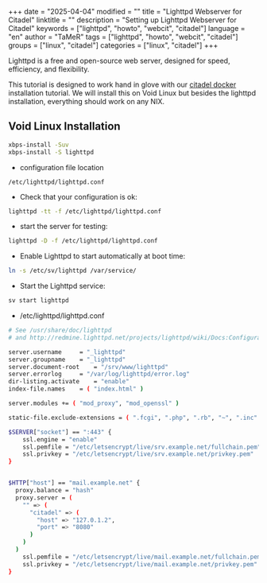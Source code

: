 +++
date = "2025-04-04"
modified = ""
title = "Lighttpd Webserver for Citadel"
linktitle = ""
description = "Setting up Lighttpd Webserver for Citadel"
keywords = ["lighttpd", "howto", "webcit", "citadel"]
language = "en"
author = "TaMeR"
tags = ["lighttpd", "howto", "webcit", "citadel"]
groups = ["linux", "citadel"]
categories = ["linux", "citadel"]
+++

Lighttpd is a free and open-source web server, designed for speed, efficiency, and flexibility.

This tutorial is designed to work hand in glove with our [citadel docker](/linux/citadel/) installation tutorial. 
We will install this on Void Linux but besides the lighttpd installation, everything should work on any NIX.

Void Linux Installation
-----------------------
```sh
xbps-install -Suv
xbps-install -S lighttpd
```

- configuration file location

```
/etc/lighttpd/lighttpd.conf
```

- Check that your configuration is ok:

```sh
lighttpd -tt -f /etc/lighttpd/lighttpd.conf
```

- start the server for testing:

```sh
lighttpd -D -f /etc/lighttpd/lighttpd.conf
```

- Enable Lighttpd to start automatically at boot time:

```sh
ln -s /etc/sv/lighttpd /var/service/
```
- Start the Lighttpd service:

```sh
sv start lighttpd
```

- /etc/lighttpd/lighttpd.conf

```sh
# See /usr/share/doc/lighttpd
# and http://redmine.lighttpd.net/projects/lighttpd/wiki/Docs:ConfigurationOptions

server.username		= "_lighttpd"
server.groupname	= "_lighttpd"
server.document-root	= "/srv/www/lighttpd"
server.errorlog		= "/var/log/lighttpd/error.log"
dir-listing.activate	= "enable"
index-file.names	= ( "index.html" )

server.modules += ( "mod_proxy", "mod_openssl" )

static-file.exclude-extensions = ( ".fcgi", ".php", ".rb", "~", ".inc" )

$SERVER["socket"] == ":443" {
    ssl.engine = "enable"
    ssl.pemfile = "/etc/letsencrypt/live/srv.example.net/fullchain.pem"
    ssl.privkey = "/etc/letsencrypt/live/srv.example.net/privkey.pem"
}


$HTTP["host"] == "mail.example.net" {
  proxy.balance = "hash"
  proxy.server = (
    "" => (
      "citadel" => (
        "host" => "127.0.1.2",
        "port" => "8080"
      )
    )
  )
    ssl.pemfile = "/etc/letsencrypt/live/mail.example.net/fullchain.pem"
    ssl.privkey = "/etc/letsencrypt/live/mail.example.net/privkey.pem"
}

```